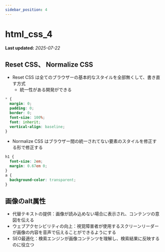 ```yaml
---
sidebar_position: 4
---
```


# html_css_4

**Last updated:** _2025-07-22_

## Reset CSS、 Normalize CSS

- Reset CSS は全てのブラウザーの基本的なスタイルを全部無くして、書き直す方式
  - 統一性がある開発ができる

```css
* {
  margin: 0;
  padding: 0;
  border: 0;
  font-size: 100%;
  font: inherit;
  vertical-align: baseline;
}
```

- Normalize CSS はブラウザー間の統一されてない要素のスタイルを修正する形で修正する

```css
h1 {
  font-size: 2em;
  margin: 0.67em 0;
}
a {
  background-color: transparent;
}
```

## 画像のalt属性
- 代替テキストの提供：画像が読み込めない場合に表示され、コンテンツの意図を伝える
- ウェブアクセシビリティの向上：視覚障害者が使用するスクリーンリーダーが画像の内容を音声で伝えることができるようにする
- SEO最適化：検索エンジンが画像コンテンツを理解し、検索結果に反映するのに役立つ